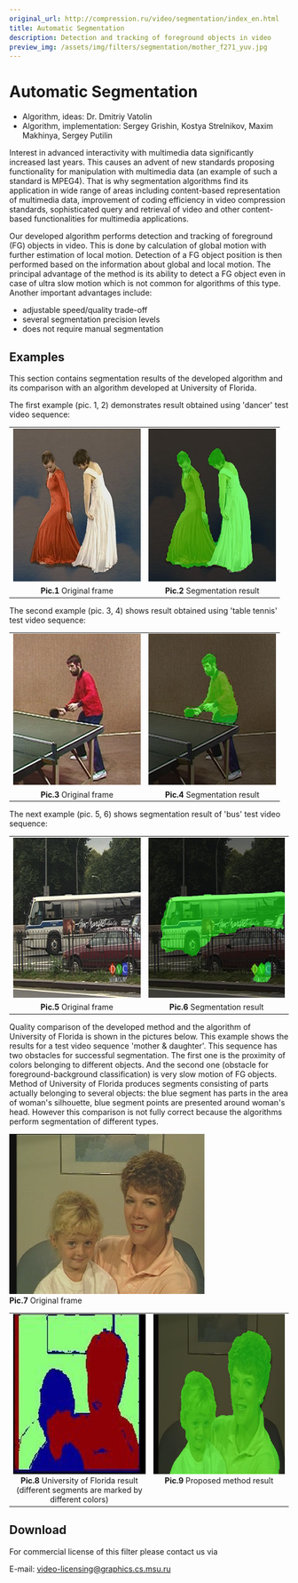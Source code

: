 ```yaml
---
original_url: http://compression.ru/video/segmentation/index_en.html
title: Automatic Segmentation
description: Detection and tracking of foreground objects in video 
preview_img: /assets/img/filters/segmentation/mother_f271_yuv.jpg
---
```


# Automatic Segmentation 

* Algorithm, ideas: Dr. Dmitriy Vatolin  
* Algorithm, implementation: Sergey Grishin,
Kostya Strelnikov, Maxim Makhinya, Sergey Putilin

Interest in advanced interactivity with multimedia data significantly
increased last years. This causes an advent of new standards proposing
functionality for manipulation with multimedia data (an example of
such a standard is MPEG4). That is why segmentation algorithms find its
application in wide range of areas including content-based
representation of multimedia data, improvement of coding efficiency in
video compression standards, sophisticated query and retrieval of video
and other content-based functionalities for multimedia applications.

Our developed algorithm performs detection and tracking of foreground
(FG) objects in video. This is done by calculation of global motion with
further estimation of local motion. Detection of a FG object position is
then performed based on the information about global and local motion.
The principal advantage of the method is its ability to detect a FG
object even in case of ultra slow motion which is not common for
algorithms of this type. Another important advantages include:

-   adjustable speed/quality trade-off
-   several segmentation precision levels
-   does not require manual segmentation

## Examples

This section contains segmentation results of the developed algorithm and
its comparison with an algorithm developed at University of Florida.

The first example (pic. 1, 2) demonstrates result obtained using
'dancer' test video sequence:

<table class="center" style="text-align: center">
<tbody>
<tr class="odd">
<td><img src="/assets/img/filters/segmentation/aas_dancer_f68.jpg" alt="Original frame" width="230" height="275" /></td>
<td><img src="/assets/img/filters/segmentation/aas_dancer_f68_s.jpg" alt="Segmentation result" width="230" height="275" /></td>
</tr>
<tr class="even" >
<td><strong>Pic.1</strong> Original frame</td>
<td><strong>Pic.2</strong> Segmentation result</td>
</tr>
</tbody>
</table>

The second example (pic. 3, 4) shows result obtained using 'table
tennis' test video sequence:

<table class="center" style="text-align: center">
<tbody>
<tr class="odd">
<td><img src="/assets/img/filters/segmentation/aas_table_f109.jpg" alt="Original frame" width="230" height="272" /></td>
<td><img src="/assets/img/filters/segmentation/aas_table_f109_s.jpg" alt="Segmentation result" width="230" height="272" /></td>
</tr>
<tr class="even">
<td><strong>Pic.3</strong> Original frame</td>
<td><strong>Pic.4</strong> Segmentation result</td>
</tr>
</tbody>
</table>


The next example (pic. 5, 6) shows segmentation result of 'bus' test
video sequence:

<table class="center" style="text-align: center">
<tbody>
<tr class="odd">
<td><img src="/assets/img/filters/segmentation/aas_bus_f113.jpg" alt="Original frame" width="352" height="288" /></td>
<td><img src="/assets/img/filters/segmentation/aas_bus_f113_s.jpg" alt="Segmentation result" width="352" height="288" /></td>
</tr>
<tr class="even">
<td><strong>Pic.5</strong> Original frame</td>
<td><strong>Pic.6</strong> Segmentation result</td>
</tr>
</tbody>
</table>

  
Quality comparison of the developed method and the algorithm of University
of Florida is shown in the pictures below. This example shows the results
for a test video sequence 'mother & daughter'. This sequence has two
obstacles for successful segmentation. The first one is the proximity of
colors belonging to different objects. And the second one (obstacle for
foreground-background classification) is very slow motion of FG objects.
Method of University of Florida produces segments consisting of parts
actually belonging to several objects: the blue segment has parts in the
area of woman's silhouette, blue segment points are presented around
woman's head. However this comparison is not fully correct because
the algorithms perform segmentation of different types.

<div class="center">
<div>
<img src="/assets/img/filters/segmentation/mother_f271.jpg" width="352" height="288" /><br/>
<b>Pic.7</b> Original frame
</div>
</div>

<table class="center" style="text-align: center">
<tbody>
<tr style="vertical-align: top">
<td>
<img src="/assets/img/filters/segmentation/mother_f271_florida.jpg" alt="University of Florida result" width="352" height="288" /><br/> 
<b>Pic.8</b> University of Florida result<br/>
(different segments are marked by different colors)
</td>
<td>
<img src="/assets/img/filters/segmentation/mother_f271_yuv.jpg" alt="Proposed method result" width="352" height="288" /><br/>
<b>Pic.9</b> Proposed method result
</td>
</tr>
</tbody>
</table>

## Download

For commercial license of this filter please contact us via

E-mail: <video-licensing@graphics.cs.msu.ru>
